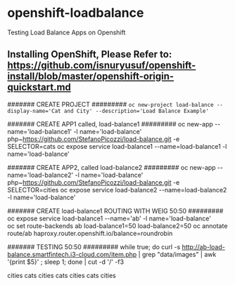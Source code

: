 # openshift-loadbalance
Testing Load Balance Apps on Openshift

## Installing OpenShift, Please Refer to: https://github.com/isnuryusuf/openshift-install/blob/master/openshift-origin-quickstart.md


####### CREATE PROJECT #########
`oc new-project load-balance --display-name='Cat and City' --description='Load Balance Example'`


####### CREATE APP1 called, load-balance1 #########
oc new-app --name='load-balance1' -l name='load-balance' php~https://github.com/StefanoPicozzi/load-balance.git -e SELECTOR=cats
oc expose service load-balance1 --name=load-balance1 -l name='load-balance'


####### CREATE APP2, called load-balance2 #########
oc new-app --name='load-balance2' -l name='load-balance' php~https://github.com/StefanoPicozzi/load-balance.git -e SELECTOR=cities
oc expose service load-balance2 --name=load-balance2 -l name='load-balance'


####### CREATE load-balance1 ROUTING WITH WEIG 50:50 #########
oc expose service load-balance1 --name='ab' -l name='load-balance'  
oc set route-backends ab load-balance1=50 load-balance2=50
oc annotate route/ab haproxy.router.openshift.io/balance=roundrobin 


####### TESTING 50:50 #########
while true; do curl -s http://ab-load-balance.smartfintech.i3-cloud.com/item.php | grep "data/images" | awk '{print $5}' ; sleep 1; done | cut -d '/' -f3

cities
cats
cities
cats
cities
cats
cities
